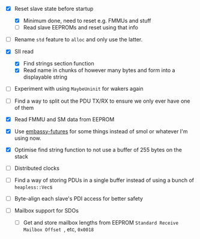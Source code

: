- [x] Reset slave state before startup

  - [x] Minimum done, need to reset e.g. FMMUs and stuff
  - [ ] Read slave EEPROMs and reset using that info

- [ ] Rename `std` feature to `alloc` and only use the latter.
- [x] SII read
  - [x] Find strings section function
  - [x] Read name in chunks of however many bytes and form into a displayable string
- [ ] Experiment with using `MaybeUninit` for wakers again
- [ ] Find a way to split out the PDU TX/RX to ensure we only ever have one of them
- [x] Read FMMU and SM data from EEPROM
- [x] Use [embassy-futures](https://crates.io/crates/embassy-futures) for some things instead of
      smol or whatever I'm using now.
- [x] Optimise find string function to not use a buffer of 255 bytes on the stack
- [ ] Distributed clocks
- [ ] Find a way of storing PDUs in a single buffer instead of using a bunch of `heapless::Vec`s
- [ ] Byte-align each slave's PDI access for better safety
- [ ] Mailbox support for SDOs
  - [ ] Get and store mailbox lengths from EEPROM `Standard Receive Mailbox Offset `, etc, `0x0018`

